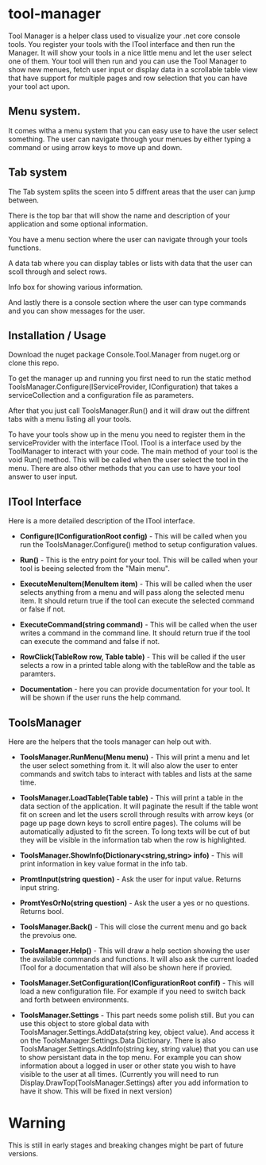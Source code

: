 # tool-manager

Tool Manager is a helper class used to visualize your .net core console tools. You register your tools with the ITool interface and then run the Manager. It will show your tools in a nice little menu and let the user select one of them. Your tool will then run and you can use the Tool Manager to show new menues, fetch user input or display data in a scrollable table view that have support for multiple pages and row selection that you can have your tool act upon.

## Menu system.

It comes witha a menu system that you can easy use to have the user select something. The user can navigate through your menues by either typing a command or using arrow keys to move up and down.

## Tab system

The Tab system splits the sceen into 5 diffrent areas that the user can jump between.

There is the top bar that will show the name and description of your application and some optional information. 

You have a menu section where the user can navigate through your tools functions.

A data tab where you can display tables or lists with data that the user can scoll through and select rows. 

Info box for showing various information.

And lastly there is a console section where the user can type commands and you can show messages for the user.

## Installation / Usage

Download the nuget package Console.Tool.Manager from nuget.org or clone this repo. 

To get the manager up and running you first need to run the static method ToolsManager.Configure(IServiceProvider, IConfiguration) that takes a serviceCollection and a configuration file as parameters. 

After that you just call ToolsManager.Run() and it will draw out the diffrent tabs with a menu listing all your tools. 

To have your tools show up in the menu you need to register them in the serviceProvider with the interface ITool. ITool is a interface used by the ToolManager to interact with your code. The main method of your tool is the void Run() method. This will be called when the user select the tool in the menu. There are also other methods that you can use to have your tool answer to user input.

## ITool Interface

Here is a more detailed description of the ITool interface.

- **Configure(IConfigurationRoot config)** - This will be called when you run the ToolsManager.Configure() method to setup configuration values. 

- **Run()** - This is the entry point for your tool. This will be called when your tool is beeing selected from the "Main menu".

- **ExecuteMenuItem(MenuItem item)** - This will be called when the user selects anything from a menu and will pass along the selected menu item. It should return true if the tool can execute the selected command or false if not.

- **ExecuteCommand(string command)** - This will be called when the user writes a command in the command line. It should return true if the tool can execute the command and false if not.
  
- **RowClick(TableRow row, Table table)** - This will be called if the user selects a row in a printed table along with the tableRow and the table as paramters.

- **Documentation** - here you can provide documentation for your tool. It will be shown if the user runs the help command.

## ToolsManager

Here are the helpers that the tools manager can help out with.

- **ToolsManager.RunMenu(Menu menu)** - This will print a menu and let the user select something from it. It will also alow the user to enter commands and switch tabs to interact with tables and lists at the same time.

- **ToolsManager.LoadTable(Table table)** - This will print a table in the data section of the application. It will paginate the result if the table wont fit on screen and let the users scroll through results with arrow keys (or page up page down keys to scroll entire pages). The colums will be automatically adjusted to fit the screen. To long texts will be cut of but they will be visible in the information tab when the row is highlighted.

- **ToolsManager.ShowInfo(Dictionary<string,string> info)** - This will print information in key value format in the info tab.

- **PromtInput(string question)** - Ask the user for input value. Returns input string.

- **PromtYesOrNo(string question)** - Ask the user a yes or no questions. Returns bool.

- **ToolsManager.Back()** - This will close the current menu and go back the prevoius one.

- **ToolsManager.Help()** - This will draw a help section showing the user the available commands and functions. It will also ask the current loaded ITool for a documentation that will also be shown here if provied.

- **ToolsManager.SetConfiguration(IConfigurationRoot confif)** - This will load a new configuration file. For example if you need to switch back and forth between environments.

- **ToolsManager.Settings** - This part needs some polish still. But you can use this object to store global data with ToolsManager.Settings.AddData(string key, object value). And access it on the ToolsManager.Settings.Data Dictionary. There is also ToolsManager.Settings.AddInfo(string key, string value) that you can use to show persistant data in the top menu. For example you can show information about a logged in user or other state you wish to have visible to the user at all times. (Currently you will need to run Display.DrawTop(ToolsManager.Settings) after you add information to have it show. This will be fixed in next version)

# Warning

This is still in early stages and breaking changes might be part of future versions.

